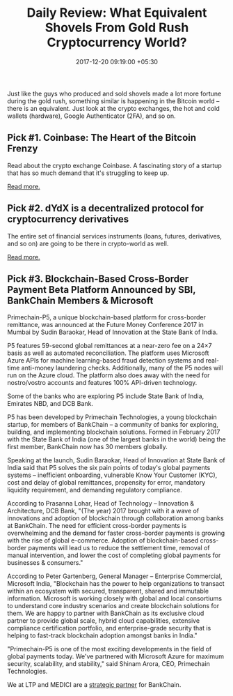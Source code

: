 ﻿---
title: 'Daily Review: What Equivalent Shovels From Gold Rush Cryptocurrency World?'
date: 2017-12-20 09:19:00 +05:30
tags:
- machine learning
- authentication
- payments
- remittances
- cross-border payments
- bitcoin
- cryptocurrency
- blockchain
- distributed ledger technology
- API
- innovation
Image: "/uploads/iStock-818871806.jpg"
Person: MEDICI Team
category:
- Cryptocurrency
Companies:
- Coinbase
- Primechain Technologies
- DCB Bank
- Microsoft
- BankChain
- State Bank of India
- Emirates NBD
Markets:
- India
- US
---

Just like the guys who produced and sold shovels made a lot more fortune during the gold rush, something similar is happening in the Bitcoin world – there is an equivalent. Just look at the crypto exchanges, the hot and cold wallets (hardware), Google Authenticator (2FA), and so on.

## Pick #1. Coinbase: The Heart of the Bitcoin Frenzy

Read about the crypto exchange Coinbase. A fascinating story of a startup that has so much demand that it's struggling to keep up.

[Read more.](https://www.nytimes.com/2017/12/06/technology/coinbase-bitcoin.html)

## Pick #2. dYdX is a decentralized protocol for cryptocurrency derivatives

The entire set of financial services instruments (loans, futures, derivatives, and so on) are going to be there in crypto-world as well.

[Read more.](https://techcrunch.com/2017/12/19/dydx-is-a-decentralized-protocol-for-cryptocurrency-derivatives/)

## Pick #3. Blockchain-Based Cross-Border Payment Beta Platform Announced by SBI, BankChain Members & Microsoft

Primechain-P5, a unique blockchain-based platform for cross-border remittance, was announced at the Future Money Conference 2017 in Mumbai by Sudin Baraokar, Head of Innovation at the State Bank of India.

P5 features 59-second global remittances at a near-zero fee on a 24×7 basis as well as automated reconciliation. The platform uses Microsoft Azure APIs for machine learning-based fraud detection systems and real-time anti-money laundering checks. Additionally, many of the P5 nodes will run on the Azure cloud. The platform also does away with the need for nostro/vostro accounts and features 100% API-driven technology.

Some of the banks who are exploring P5 include State Bank of India, Emirates NBD, and DCB Bank.

P5 has been developed by Primechain Technologies, a young blockchain startup, for members of BankChain – a community of banks for exploring, building, and implementing blockchain solutions. Formed in February 2017 with the State Bank of India (one of the largest banks in the world) being the first member, BankChain now has 30 members globally.

Speaking at the launch, Sudin Baraokar, Head of Innovation at State Bank of India said that P5 solves the six pain points of today's global payments systems – inefficient onboarding, vulnerable Know Your Customer (KYC), cost and delay of global remittances, propensity for error, mandatory liquidity requirement, and demanding regulatory compliance.

According to Prasanna Lohar, Head of Technology – Innovation & Architecture, DCB Bank, "(The year) 2017 brought with it a wave of innovations and adoption of blockchain through collaboration among banks at BankChain. The need for efficient cross-border payments is overwhelming and the demand for faster cross-border payments is growing with the rise of global e-commerce. Adoption of blockchain-based cross-border payments will lead us to reduce the settlement time, removal of manual intervention, and lower the cost of completing global payments for businesses & consumers."

According to Peter Gartenberg, General Manager – Enterprise Commercial, Microsoft India, "Blockchain has the power to help organizations to transact within an ecosystem with secured, transparent, shared and immutable information. Microsoft is working closely with global and local consortiums to understand core industry scenarios and create blockchain solutions for them. We are happy to partner with BankChain as its exclusive cloud partner to provide global scale, hybrid cloud capabilities, extensive compliance certification portfolio, and enterprise-grade security that is helping to fast-track blockchain adoption amongst banks in India."

"Primechain-P5 is one of the most exciting developments in the field of global payments today. We've partnered with Microsoft Azure for maximum security, scalability, and stability," said Shinam Arora, CEO, Primechain Technologies.

We at LTP and MEDICI are a [strategic partner](http://www.bankchain.org.in/members.php) for BankChain.